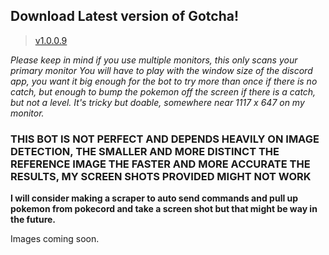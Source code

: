 ## Download Latest version of Gotcha!
>  [v1.0.0.9](https://github.com/Zydratex/Gotcha/releases/tag/1.0.0.9)

_Please keep in mind if you use multiple monitors, this only scans your *primary monitor*_
_You will have to play with the window size of the discord app, you want it big enough for the bot to try more than once if there is no catch, but enough to bump the pokemon off the screen if there is a catch, but not a level. It's tricky but doable, somewhere near 1117 x 647 on my monitor._

### THIS BOT IS NOT PERFECT AND DEPENDS HEAVILY ON IMAGE DETECTION, THE SMALLER AND MORE DISTINCT THE REFERENCE IMAGE THE FASTER AND MORE ACCURATE THE RESULTS, MY SCREEN SHOTS PROVIDED MIGHT NOT WORK ###

**I will consider making a scraper to auto send commands and pull up pokemon from pokecord and take a screen shot but that might be way in the future.**

Images coming soon.
